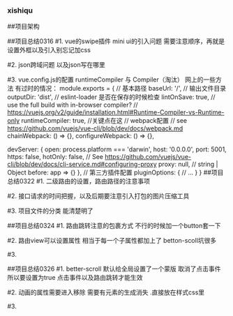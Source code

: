 ### xishiqu

##项目架构

##项目总结0316
#1. vue的swipe插件 mini ui的引入问题 
需要注意顺序，再就是设置外框以及引入别忘记加css 

#2. json跨域问题 以及json写在哪里

#3. vue.config.js的配置
runtimeCompiler 与  Compiler（淘汰） 
网上的一些方法 有过时的情况：
module.exports = {
  // 基本路径
  baseUrl: '/',
  // 输出文件目录
  outputDir: 'dist',
  // eslint-loader 是否在保存的时候检查
  lintOnSave: true,
  // use the full build with in-browser compiler?
  // https://vuejs.org/v2/guide/installation.html#Runtime-Compiler-vs-Runtime-only
  runtimeCompiler: true, //关键点在这 
  // webpack配置
  // see https://github.com/vuejs/vue-cli/blob/dev/docs/webpack.md
  chainWebpack: () => {},
  configureWebpack: () => {},

  devServer: {
    open: process.platform === 'darwin',
    host: '0.0.0.0',
    port: 5001,
    https: false,
    hotOnly: false,
    // See https://github.com/vuejs/vue-cli/blob/dev/docs/cli-service.md#configuring-proxy
    proxy: null, // string | Object
    before: app => {}
  },
  // 第三方插件配置
  pluginOptions: {
    // ...
  }
}
##项目总结0322
#1. 二级路由的设置，路由路径的注意事项

#2. 接口请求的时间把握，以及后期要注意引入打包的图片压缩工具

#3. 项目文件的分类 能清楚明了


##项目总结0324
#1. 路由跳转注意的包裹方式 不行的时候加一个button套一下

#2. 路由view可以设置属性 相当于每一个子属性都加上了 betton-scoll坑很多

#3. 


##项目总结0326
#1. better-scroll 默认给全局设置了一个蒙版 取消了点击事件 所以要设置为true 点击事件以及路由跳转才能生效

#2. 动画的属性需要进入移除 需要有元素的生成消失 .直接放在样式css里

#3. 